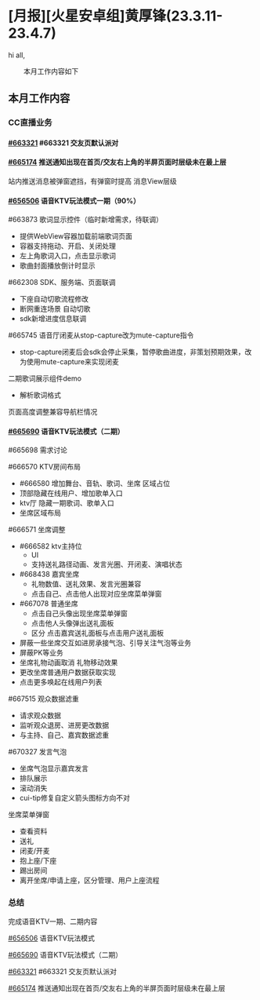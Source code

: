 # [月报][火星安卓组]黄厚锋(23.3.11-23.4.7)

hi all,

        本月工作内容如下

## 本月工作内容

### CC直播业务

#### [#663321](https://icc.pm.netease.com/v6/issues/663321) #663321 交友页默认派对

#### [#665174](https://icc.pm.netease.com/v6/issues/665174) 推送通知出现在首页/交友右上角的半屏页面时层级未在最上层

站内推送消息被弹窗遮挡，有弹窗时提高 消息View层级

#### [#656506](https://icc.pm.netease.com/v6/issues/656506) 语音KTV玩法模式一期（90%）

#663873 歌词显示控件（临时新增需求，待联调）

- 提供WebView容器加载前端歌词页面
- 容器支持拖动、开启、关闭处理
- 左上角歌词入口，点击显示歌词
- 歌曲封面播放倒计时显示

#662308 SDK、服务端、页面联调

- 下座自动切歌流程修改
- 断网重连场景 自动切歌
- sdk新增进度信息联调

#665745 语音厅闭麦从stop-capture改为mute-capture指令

- stop-capture闭麦后会sdk会停止采集，暂停歌曲进度，非策划预期效果，改为使用mute-capture来实现闭麦

二期歌词展示组件demo

- 解析歌词格式

页面高度调整兼容导航栏情况

#### [#665690](https://icc.pm.netease.com/v6/issues/665690) 语音KTV玩法模式（二期）

#665698 需求讨论

#666570 KTV房间布局

- #666580 增加舞台、音轨、歌词、坐席 区域占位
- 顶部隐藏在线用户、增加歌单入口
- ktv厅 隐藏一期歌词、歌单入口
- 坐席区域布局

#666571 坐席调整

- #666582 ktv主持位
    - UI
    - 支持送礼路径动画、发言光圈、开闭麦、演唱状态
- #668438 嘉宾坐席
    - 礼物数值、送礼效果、发言光圈兼容
    - 点击自己、点击他人出现对应坐席菜单弹窗
- #667078 普通坐席
    - 点击自己头像出现坐席菜单弹窗
    - 点击他人头像弹出送礼面板
    - 区分 点击嘉宾送礼面板与点击用户送礼面板
- 屏蔽一些坐席交互如进房承接气泡、引导关注气泡等业务
- 屏蔽PK等业务
- 坐席礼物动画取消 礼物移动效果
- 更改坐席普通用户数据获取实现
- 点击更多唤起在线用户列表

#667515 观众数据滤重

- 请求观众数据
- 监听观众退房、进房更改数据
- 与主持、自己、嘉宾数据滤重

#670327 发言气泡

- 坐席气泡显示嘉宾发言
- 排队展示
- 滚动消失
- cui-tip修复自定义箭头图标方向不对

坐席菜单弹窗

- 查看资料
- 送礼
- 闭麦/开麦
- 抱上座/下座
- 踢出房间
- 离开坐席/申请上座，区分管理、用户上座流程

### 总结

完成语音KTV一期、二期内容

[#656506](https://icc.pm.netease.com/v6/issues/656506) 语音KTV玩法模式

[#665690](https://icc.pm.netease.com/v6/issues/665690) 语音KTV玩法模式（二期）

[#663321](https://icc.pm.netease.com/v6/issues/663321) #663321 交友页默认派对

[#665174](https://icc.pm.netease.com/v6/issues/665174) 推送通知出现在首页/交友右上角的半屏页面时层级未在最上层

